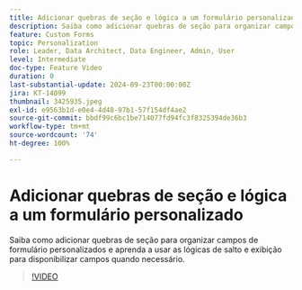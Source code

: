 ```yaml
---
title: Adicionar quebras de seção e lógica a um formulário personalizado
description: Saiba como adicionar quebras de seção para organizar campos de formulário personalizados e aprenda a usar as lógicas de salto e exibição para disponibilizar campos quando necessário.
feature: Custom Forms
topic: Personalization
role: Leader, Data Architect, Data Engineer, Admin, User
level: Intermediate
doc-type: Feature Video
duration: 0
last-substantial-update: 2024-09-23T00:00:00Z
jira: KT-14099
thumbnail: 3425935.jpeg
exl-id: e9563b1d-e0e4-4d48-97b1-57f154df4ae2
source-git-commit: bbdf99c6bc1be714077fd94fc3f8325394de36b3
workflow-type: tm+mt
source-wordcount: '74'
ht-degree: 100%

---
```


# Adicionar quebras de seção e lógica a um formulário personalizado

Saiba como adicionar quebras de seção para organizar campos de formulário personalizados e aprenda a usar as lógicas de salto e exibição para disponibilizar campos quando necessário.

>[!VIDEO](https://video.tv.adobe.com/v/3425935/?quality=12&learn=on&enablevpops=1)

